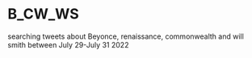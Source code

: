 # B_CW_WS
searching tweets about Beyonce, renaissance, commonwealth and will smith between July 29-July 31 2022
